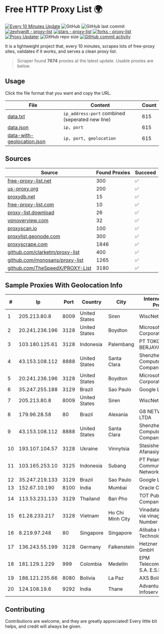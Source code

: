 
# Free HTTP Proxy List 🌍

[![Every 10 Minutes Update](https://github.com/mertguvencli/http-proxy-list/actions/workflows/main.yml/badge.svg?branch=main)](https://github.com/mertguvencli/http-proxy-list/actions/workflows/main.yml)
![GitHub](https://img.shields.io/github/license/mertguvencli/http-proxy-list)
![GitHub last commit](https://img.shields.io/github/last-commit/mertguvencli/http-proxy-list)
[![zevtyardt - proxy-list](https://img.shields.io/static/v1?label=zevtyardt&message=proxy-list&color=blue&logo=github)](https://github.com/zevtyardt/proxy-list "Go to GitHub repo")
[![stars - proxy-list](https://img.shields.io/github/stars/zevtyardt/proxy-list?style=social)](https://github.com/zevtyardt/proxy-list)
[![forks - proxy-list](https://img.shields.io/github/forks/zevtyardt/proxy-list?style=social)](https://github.com/zevtyardt/proxy-list)
[![Proxy Updater](https://github.com/zevtyardt/proxy-list/workflows/Proxy%20Updater/badge.svg)](https://github.com/zevtyardt/proxy-list/actions?query=workflow:"Proxy+Updater")
![GitHub repo size](https://img.shields.io/github/repo-size/zevtyardt/proxy-list)
[![GitHub commit activity](https://img.shields.io/github/commit-activity/m/zevtyardt/proxy-list?logo=commits)](https://github.com/zevtyardt/proxy-list/commits/main)

It is a lightweight project that, every 10 minutes, scrapes lots of free-proxy sites, validates if it works, and serves a clean proxy list.

> Scraper found **7674** proxies at the latest update. Usable proxies are below.

## Usage

Click the file format that you want and copy the URL.

|File|Content|Count|
|----|-------|-----|
|[data.txt](https://raw.githubusercontent.com/mertguvencli/http-proxy-list/main/proxy-list/data.txt)|`ip_address:port` combined (seperated new line)|615|
|[data.json](https://raw.githubusercontent.com/mertguvencli/http-proxy-list/main/proxy-list/data.json)|`ip, port`|615|
|[data-with-geolocation.json](https://raw.githubusercontent.com/mertguvencli/http-proxy-list/main/proxy-list/data-with-geolocation.json)|`ip, port, geolocation`|615|

## Sources

|Source|Found Proxies|Succeed|
|------|-------------|-------|
|[free-proxy-list.net](https://free-proxy-list.net)|300|✅|
|[us-proxy.org](https://www.us-proxy.org)|200|✅|
|[proxydb.net](http://proxydb.net)|15|✅|
|[free-proxy-list.com](https://free-proxy-list.com/?page=&port=&type%5B%5D=http&type%5B%5D=https&up_time=0&search=Search)|10|✅|
|[proxy-list.download](https://www.proxy-list.download/HTTP)|26|✅|
|[vpnoverview.com](https://vpnoverview.com/privacy/anonymous-browsing/free-proxy-servers)|32|✅|
|[proxyscan.io](https://www.proxyscan.io)|100|✅|
|[proxylist.geonode.com](https://proxylist.geonode.com/api/proxy-list?limit=300&page=1&sort_by=lastChecked&sort_type=desc&protocols=http,https)|300|✅|
|[proxyscrape.com](https://api.proxyscrape.com/v2/?request=displayproxies&protocol=http&timeout=10000&country=all&ssl=all&anonymity=all)|1846|✅|
|[github.com/clarketm/proxy-list](https://raw.githubusercontent.com/clarketm/proxy-list/master/proxy-list-raw.txt)|400|✅|
|[github.com/monosans/proxy-list](https://raw.githubusercontent.com/monosans/proxy-list/main/proxies/http.txt)|1265|✅|
|[github.com/TheSpeedX/PROXY-List](https://raw.githubusercontent.com/TheSpeedX/PROXY-List/master/http.txt)|3180|✅|


## Sample Proxies With Geolocation Info

|#|Ip|Port|Country|City|Internet Service Provider|
|-|--|----|-------|----|-------------------------|
|1|205.213.80.8|8009|United States|Siren|WiscNet|
|2|20.241.236.196|3128|United States|Boydton|Microsoft Corporation|
|3|103.180.125.61|3128|Indonesia|Palembang|PT TOKO MIRING BERJAYA|
|4|43.153.108.112|8888|United States|Santa Clara|Shenzhen Tencent Computer Systems Company Limited|
|5|20.241.236.196|3128|United States|Boydton|Microsoft Corporation|
|6|35.247.255.188|3129|Brazil|Sao Paulo|Google LLC|
|7|205.213.80.8|8009|United States|Siren|WiscNet|
|8|179.96.28.58|80|Brazil|Alexania|G8 NETWORKS LTDA|
|9|43.153.108.112|8888|United States|Santa Clara|Shenzhen Tencent Computer Systems Company Limited|
|10|193.107.104.57|3128|Ukraine|Vinnytsia|Stasishen Aleksandr Afanasiyovich|
|11|103.165.253.10|3125|Indonesia|Subang|PT Pelangi Communication Network|
|12|35.247.219.133|3129|Brazil|Sao Paulo|Google LLC|
|13|152.67.10.190|8100|India|Mumbai|Oracle Corporation|
|14|113.53.231.133|3129|Thailand|Ban Pho|TOT Public Company Limited|
|15|61.28.233.217|3128|Vietnam|Ho Chi Minh City|Vinadata broadcast via vinagame AS Number|
|16|8.219.97.248|80|Singapore|Singapore|Alibaba (US) Technology Co., Ltd.|
|17|136.243.55.199|3128|Germany|Falkenstein|Hetzner Online GmbH|
|18|181.129.1.229|999|Colombia|Medellín|EPM Telecomunicaciones S.A. E.S.P.|
|19|186.121.235.66|8080|Bolivia|La Paz|AXS Bolivia S. A.|
|20|124.108.19.6|9292|India|Thane|Advantus Corporate Infoserv Private Ltd|



## Contributing

Contributions are welcome, and they are greatly appreciated! Every
little bit helps, and credit will always be given.

